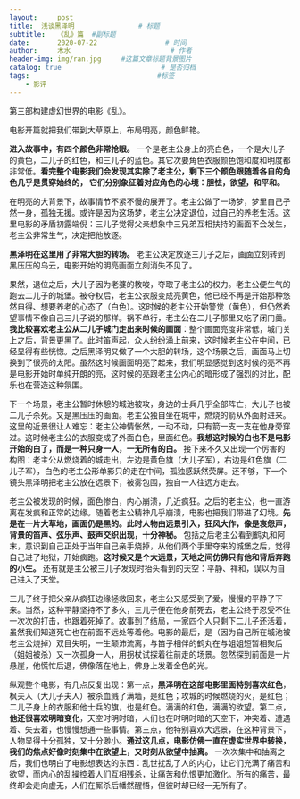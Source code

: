 ```yaml
---
layout:     post                       
title:  浅谈黑泽明                # 标题
subtitle:   《乱》篇  #副标题
date:       2020-07-22                 # 时间
author:     木水                         # 作者
header-img: img/ran.jpg     #这篇文章标题背景图片
catalog: true                         # 是否归档
tags:                                #标签
    - 影评
---
```

第三部构建虚幻世界的电影《乱》。

电影开篇就把我们带到大草原上，布局明亮，颜色鲜艳。

**进入故事中，有四个颜色非常抢眼。** 一个是老主公身上的亮白色，一个是大儿子的黄色，二儿子的红色，和三儿子的蓝色。其它次要角色衣服颜色饱和度和明度都非常低。**看完整个电影我们会发现其实除了老主公，剩下三个颜色跟随着各自的角色几乎是贯穿始终的， 它们分别象征着对应角色的心境：胆怯，欲望，和平和。**

在明亮的大背景下，故事情节不紧不慢的展开了。老主公做了一场梦，梦里自己孑然一身，孤独无援。或许是因为这场梦，老主公决定退位，过自己的养老生活。这里电影的矛盾初露端倪：三儿子觉得父亲想象中三兄弟互相扶持的画面不会发生，老主公非常生气，决定把他放逐。

**黑泽明在这里用了非常大胆的转场。** 老主公决定放逐三儿子之后，画面立刻转到黑压压的乌云，电影开始的明亮画面立刻消失不见了。

果然，退位之后，大儿子因为老婆的教唆，夺取了老主公的权力。老主公便生气的跑去二儿子的城堡。被夺权后，老主公衣服变成亮黄色，他已经不再是开始那种悠然自得、想要养老的心态了（白色）。这时候的老主公开始警觉（黄色），但仍然希望事情不像自己三儿子说的那样。祸不单行，老主公在二儿子那里又吃了闭门羹。**我比较喜欢老主公从二儿子城门走出来时候的画面**：整个画面亮度非常低，城门关上之后，背景更黑了。此时笛声起，众人纷纷涌上前来，这时候老主公在中间，已经显得有些恍惚。之后黑泽明又做了一个大胆的转场，这个场景之后，画面马上切换到了很亮的太阳。虽然这时候画面明亮了起来，我们明显感觉到这时候的亮不再是电影开始时单纯开朗的亮，这时候的亮跟老主公内心的暗形成了强烈的对比，配乐也在营造这种氛围。

下一个场景，老主公暂时休憩的城池被攻，身边的士兵几乎全部阵亡，大儿子也被二儿子杀死。又是黑压压的画面。老主公独自坐在城中，燃烧的箭从外面射进来。这里的近景很让人难忘：老主公神情怅然，一动不动，只有箭一支一支在他身旁穿过。这时候老主公的衣服变成了外面白色，里面红色。**我想这时候的白也不是电影开始的白了，而是一种只身一人，一无所有的白。** 接下来不久又出现一个厉害的构图：老主公从燃烧着的城走出，左边是黄色旗（大儿子军），右边是红色旗（二儿子军），白色的老主公形单影只的走在中间，孤独感跃然荧屏。还不够，下一个镜头黑泽明把老主公放在远景下，被雾包围，独自一人往远方走去。

老主公被发现的时候，面色惨白，内心崩溃，几近疯狂。之后的老主公，也一直游离在发疯和正常的边缘。随着老主公精神几乎崩溃，电影也把我们带进了幻境。**先是在一片大草地，画面仍是黑的。此时人物由远景引入，狂风大作，像是哀怨声，背景的笛声、弦乐声、鼓声交织出现，十分神秘。** 包括之后老主公看到鹤丸和阿末，意识到自己正处于当年自己亲手烧掉，从他们两个手里夺来的城堡之后，觉得自己进了地狱，开始疯跑。**这时候又是个大远景，天地之间仿佛只有他和背后奔跑的小生。** 还有就是主公被三儿子发现时抬头看到的天空：平静、祥和，误以为自己进入了天堂。

三儿子终于把父亲从疯狂边缘拯救回来，老主公又感受到了爱，慢慢的平静了下来。当然，这种平静坚持不了多久，三儿子便在他身前死去，老主公终于忍受不住一次次的打击，也跟着死掉了。故事到了结局，一家四个人只剩下二儿子还活着，虽然我们知道死亡也在前面不远处等着他。电影的最后，是（因为自己所在城池被老主公烧掉）双目失明，一生颠沛流离，与笛子相伴的鹤丸在与姐姐短暂相聚后（姐姐被杀）又一次孤身一人，用拐杖试探着往前走的场景。忽然探到前面是一片悬崖，他慌忙后退，佛像落在地上，佛身上发着金色的光。

纵观整个电影，有几点反复出现：第一点，**黑泽明在这部电影里面特别喜欢红色**，枫夫人（大儿子夫人）被杀血溅了满墙，是红色；攻城的时候燃烧的火，是红色；二儿子身上的衣服和他士兵的旗，也是红色。满满的红色，满满的欲望。第二点，**他还很喜欢明暗变化**，天空时明时暗，人们也在时明时暗的天空下，冲突着、遭遇着、失去着，也慢慢想通一些事情。第三点，他特别喜欢大远景，在这种背景下，人物显得十分孤独，又十分渺小。**通过这几点，电影仿佛一直在虚实世界中转换，我们的焦点好像时刻集中在欲望上，又时刻从欲望中抽离。** 一次次集中和抽离之后，我们也明白了电影想表达的东西：乱世扰乱了人的内心，让它们充满了痛苦和欲望，而内心的乱操控着人们互相残杀，让痛苦和仇恨更加激化。所有的痛苦，最终却会走向虚无，人们在厮杀后幡然醒悟，但彼时却已经一无所有了。
